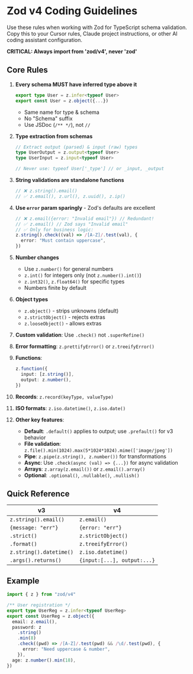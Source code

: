# Zod v4 Coding Guidelines

Use these rules when working with Zod for TypeScript schema validation. Copy this to your Cursor rules, Claude project instructions, or other AI coding assistant configuration.

**CRITICAL: Always import from 'zod/v4', never 'zod'**

## Core Rules

1. **Every schema MUST have inferred type above it**

   ```typescript
   export type User = z.infer<typeof User>
   export const User = z.object({...})
   ```

   - Same name for type & schema
   - No "Schema" suffix
   - Use JSDoc (`/** */`), not `//`

2. **Type extraction from schemas**

   ```typescript
   // Extract output (parsed) & input (raw) types
   type UserOutput = z.output<typeof User>
   type UserInput = z.input<typeof User>

   // Never use: typeof User['_type'] // or _input, _output
   ```

3. **String validations are standalone functions**

   ```typescript
   // ❌ z.string().email()
   // ✅ z.email(), z.url(), z.uuid(), z.ip()
   ```

4. **Use `error` param sparingly** - Zod's defaults are excellent

   ```typescript
   // ❌ z.email({error: "Invalid email"}) // Redundant!
   // ✅ z.email() // Zod says "Invalid email"
   // ✅ Only for business logic:
   z.string().check((val) => /[A-Z]/.test(val), {
     error: "Must contain uppercase",
   })
   ```

5. **Number changes**

   - Use `z.number()` for general numbers
   - `z.int()` for integers only (not `z.number().int()`)
   - `z.int32()`, `z.float64()` for specific types
   - Numbers finite by default

6. **Object types**

   - `z.object()` - strips unknowns (default)
   - `z.strictObject()` - rejects extras
   - `z.looseObject()` - allows extras

7. **Custom validation**: Use `.check()` not `.superRefine()`

8. **Error formatting**: `z.prettifyError()` or `z.treeifyError()`

9. **Functions**:

   ```typescript
   z.function({
     input: [z.string()],
     output: z.number(),
   })
   ```

10. **Records**: `z.record(keyType, valueType)`

11. **ISO formats**: `z.iso.datetime()`, `z.iso.date()`

12. **Other key features**:
    - **Default**: `.default()` applies to output; use `.prefault()` for v3 behavior
    - **File validation**: `z.file().min(1024).max(5*1024*1024).mime(['image/jpeg'])`
    - **Pipe**: `z.pipe(z.string(), z.number())` for transformations
    - **Async**: Use `.check(async (val) => {...})` for async validation
    - **Arrays**: `z.array(z.email())` or `z.email().array()`
    - **Optional**: `.optional()`, `.nullable()`, `.nullish()`

## Quick Reference

| v3                      | v4                          |
| ----------------------- | --------------------------- |
| `z.string().email()`    | `z.email()`                 |
| `{message: "err"}`      | `{error: "err"}`            |
| `.strict()`             | `z.strictObject()`          |
| `.format()`             | `z.treeifyError()`          |
| `z.string().datetime()` | `z.iso.datetime()`          |
| `.args().returns()`     | `{input:[...], output:...}` |

## Example

```typescript
import { z } from "zod/v4"

/** User registration */
export type UserReg = z.infer<typeof UserReg>
export const UserReg = z.object({
  email: z.email(),
  password: z
    .string()
    .min(8)
    .check((pwd) => /[A-Z]/.test(pwd) && /\d/.test(pwd), {
      error: "Need uppercase & number",
    }),
  age: z.number().min(18),
})
```
